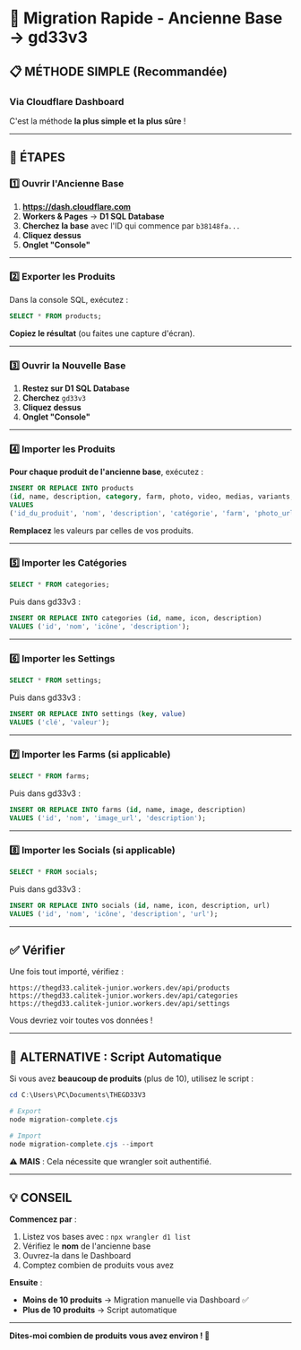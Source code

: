 # 🚀 Migration Rapide - Ancienne Base → gd33v3

## 📋 MÉTHODE SIMPLE (Recommandée)

### Via Cloudflare Dashboard

C'est la méthode **la plus simple et la plus sûre** !

---

## 🔧 ÉTAPES

### 1️⃣ Ouvrir l'Ancienne Base

1. **https://dash.cloudflare.com**
2. **Workers & Pages** → **D1 SQL Database**
3. **Cherchez la base** avec l'ID qui commence par `b38148fa...`
4. **Cliquez dessus**
5. **Onglet "Console"**

---

### 2️⃣ Exporter les Produits

Dans la console SQL, exécutez :

```sql
SELECT * FROM products;
```

**Copiez le résultat** (ou faites une capture d'écran).

---

### 3️⃣ Ouvrir la Nouvelle Base

1. **Restez sur D1 SQL Database**
2. **Cherchez** `gd33v3`
3. **Cliquez dessus**
4. **Onglet "Console"**

---

### 4️⃣ Importer les Produits

**Pour chaque produit de l'ancienne base**, exécutez :

```sql
INSERT OR REPLACE INTO products 
(id, name, description, category, farm, photo, video, medias, variants, price, createdAt, updatedAt)
VALUES 
('id_du_produit', 'nom', 'description', 'catégorie', 'farm', 'photo_url', 'video_url', '[]', '[]', 'prix', 'date', 'date');
```

**Remplacez** les valeurs par celles de vos produits.

---

### 5️⃣ Importer les Catégories

```sql
SELECT * FROM categories;
```

Puis dans gd33v3 :

```sql
INSERT OR REPLACE INTO categories (id, name, icon, description)
VALUES ('id', 'nom', 'icône', 'description');
```

---

### 6️⃣ Importer les Settings

```sql
SELECT * FROM settings;
```

Puis dans gd33v3 :

```sql
INSERT OR REPLACE INTO settings (key, value)
VALUES ('clé', 'valeur');
```

---

### 7️⃣ Importer les Farms (si applicable)

```sql
SELECT * FROM farms;
```

Puis dans gd33v3 :

```sql
INSERT OR REPLACE INTO farms (id, name, image, description)
VALUES ('id', 'nom', 'image_url', 'description');
```

---

### 8️⃣ Importer les Socials (si applicable)

```sql
SELECT * FROM socials;
```

Puis dans gd33v3 :

```sql
INSERT OR REPLACE INTO socials (id, name, icon, description, url)
VALUES ('id', 'nom', 'icône', 'description', 'url');
```

---

## ✅ Vérifier

Une fois tout importé, vérifiez :

```
https://thegd33.calitek-junior.workers.dev/api/products
https://thegd33.calitek-junior.workers.dev/api/categories
https://thegd33.calitek-junior.workers.dev/api/settings
```

Vous devriez voir toutes vos données !

---

## 🎯 ALTERNATIVE : Script Automatique

Si vous avez **beaucoup de produits** (plus de 10), utilisez le script :

```powershell
cd C:\Users\PC\Documents\THEGD33V3

# Export
node migration-complete.cjs

# Import
node migration-complete.cjs --import
```

⚠️ **MAIS** : Cela nécessite que wrangler soit authentifié.

---

## 💡 CONSEIL

**Commencez par** :

1. Listez vos bases avec : `npx wrangler d1 list`
2. Vérifiez le **nom** de l'ancienne base
3. Ouvrez-la dans le Dashboard
4. Comptez combien de produits vous avez

**Ensuite** :
- **Moins de 10 produits** → Migration manuelle via Dashboard ✅
- **Plus de 10 produits** → Script automatique

---

**Dites-moi combien de produits vous avez environ ! 🚀**
